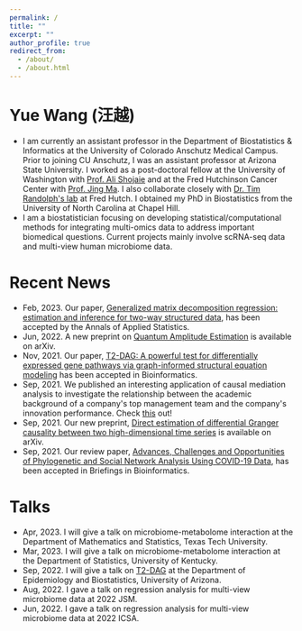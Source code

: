 ```yaml
---
permalink: /
title: ""
excerpt: ""
author_profile: true
redirect_from: 
  - /about/
  - /about.html
---
```



# Yue Wang (汪越)	
* I am currently an assistant professor in the Department of Biostatistics & Informatics at the University of Colorado Anschutz Medical Campus. Prior to joining CU Anschutz, I was an assistant professor at Arizona State University. 
I worked as a post-doctoral fellow at the University of Washington with [Prof. Ali Shojaie](http://faculty.washington.edu/interestedashojaie/index.html) and at the Fred Hutchinson Cancer Center with [Prof. Jing Ma](http://drjingma.com).
I also collaborate closely with [Dr. Tim Randolph's lab](https://research.fhcrc.org/randolph/en/research-overview.html) at Fred Hutch. I obtained my PhD in Biostatistics from the University of North Carolina at Chapel Hill. 
* I am a biostatistician focusing on developing statistical/computational methods for integrating multi-omics data to address important biomedical questions. Current projects mainly involve scRNA-seq data and multi-view human microbiome data. 


# Recent News

* Feb, 2023. Our paper, [Generalized matrix decomposition regression: estimation and inference for two-way structured data](https://arxiv.org/abs/2104.08408), has been accepted by the Annals of Applied Statistics.
* Jun, 2022. A new preprint on [Quantum Amplitude Estimation](https://arxiv.org/abs/2206.08449) is available on arXiv. 
* Nov, 2021. Our paper, [T2-DAG: A powerful test for differentially expressed gene pathways via graph-informed structural equation modeling](https://academic.oup.com/bioinformatics/advance-article/doi/10.1093/bioinformatics/btab770/6424893?guestAccessKey=5e9dfd22-232d-4a4b-a9f0-35ddf8580f8f) has been accepted in Bioinformatics.
* Sep, 2021. We published an interesting application of causal mediation analysis to investigate the relationship between the academic background of a company's top management team and the company's innovation performance. Check [this](https://www.tandfonline.com/doi/full/10.1080/09537325.2021.1979203) out! 
* Sep, 2021. Our new preprint, [Direct estimation of differential Granger causality between two high-dimensional time series](https://arxiv.org/pdf/2109.07609.pdf) is available on arXiv.
* Sep, 2021. Our review paper, [Advances, Challenges and Opportunities of Phylogenetic and Social Network Analysis Using COVID-19 Data](https://github.com/taryue/taryue.github.io/tree/master/files/COVID_BIB_Bioarxiv.pdf), has been accepted in Briefings in Bioinformatics.  



# Talks
* Apr, 2023. I will give a talk on microbiome-metabolome interaction at the Department of Mathematics and Statistics, Texas Tech University.
* Mar, 2023. I will give a talk on microbiome-metabolome interaction at the Department of Statistics, University of Kentucky.
* Sep, 2022. I will give a talk on [T2-DAG](https://academic.oup.com/bioinformatics/advance-article/doi/10.1093/bioinformatics/btab770/6424893?guestAccessKey=5e9dfd22-232d-4a4b-a9f0-35ddf8580f8f) at the Department of Epidemiology and Biostatistics, University of Arizona. 
* Aug, 2022. I gave a talk on regression analysis for multi-view microbiome data at 2022 JSM.
* Jun, 2022. I gave a talk on regression analysis for multi-view microbiome data at 2022 ICSA.




